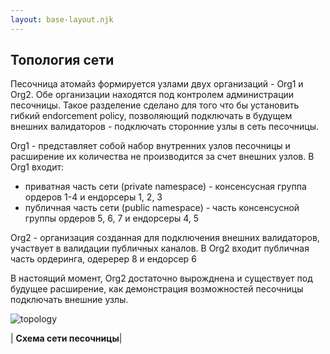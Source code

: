 ```yaml
---
layout: base-layout.njk
---
```


## Топология сети

Песочница атомайз формируется узлами двух организаций - Org1 и Org2. Обе организации находятся под контролем администрации песочницы. Такое разделение сделано для того что бы установить гибкий endorcement policy, позволяющий подключать в будущем внешних валидаторов - подключать сторонние узлы в сеть песочницы.

Org1 - представляет собой набор внутренних узлов песочницы и расширение их количества не производится за счет внешних узлов.
В Org1 входит:
-  приватная часть сети (private namespace) - консенсусная группа ордеров 1-4 и ендорсеры 1, 2, 3
- публичная часть сети (public namespace) - часть консенсусной группы ордеров 5, 6, 7 и ендорсеры 4, 5

Org2 - организация созданная для подключения внешних валидаторов, участвует в валидации публичных каналов.
В Org2 входит публичная часть ордеринга, одеререр 8 и ендорсер 6

В настоящий момент, Org2 достаточно вырожднена и существует под будущее расширение, как демонстрация возможностей песочницы подключать внешние узлы.

![topology](/doc/uploads/topology.drawio.png)

| <b>Схема сети песочницы</b>|
